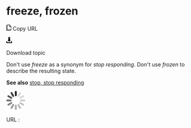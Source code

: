 # freeze, frozen

![Copy URL](media/freeze-frozen/Copy.png)
Copy URL

![Download](media/freeze-frozen/Download.png)

Download topic

Don't use *freeze* as a synonym for *stop responding*. Don't use *frozen* to describe the resulting state.

**See also** [stop, stop responding](https://worldready.cloudapp.net/Styleguide/Read?id=2700&topicid=35398)

![In progress](media/freeze-frozen/activity-large.gif)

URL :
